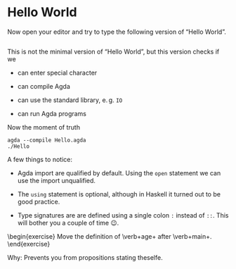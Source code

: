# Hello World
Now open your editor and try to type the following version of “Hello World”.

```{include=src/Hello.agda}
```

This is not the minimal version of “Hello World”, but this version checks if we

-	can enter special character

-	can compile Agda

-	can use the standard library, e. g. `IO`

-	can run Agda programs

Now the moment of truth

	agda --compile Hello.agda
	./Hello

A few things to notice:

-	Agda import are qualified by default. Using the `open` statement
	we can use the import unqualified.

-	The `using` statement is optional, although in Haskell it turned out
	to be good practice.

-	Type signatures are are defined using a single colon `:` instead
	of `::`. This will bother you a couple of time 😉.

\begin{exercise}
Move the definition of \verb+age+ after \verb+main+.
\end{exercise}

Why: Prevents you from propositions stating theselfe.